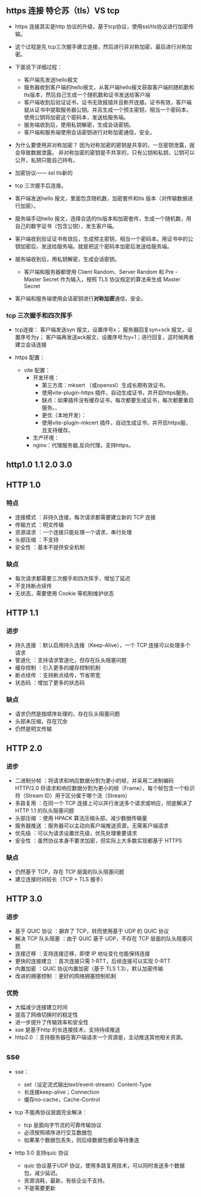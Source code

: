## https 连接 特仑苏（tls）VS tcp
- https 连接其实是http 协议的升级，基于tcp协议，使用ssl/tls协议进行加密传输。
- 这个过程是先 tcp三次握手建立连接，然后进行非对称加密，最后进行对称加密。
- 下面说下详细过程：
  - 客户端先发送hello报文
  - 服务器收到客户端的hello报文，从客户端hello报文获取客户端的随机数和tls版本，然后自己生成一个随机数和证书发送给客户端
  - 客户端收到后验证证书，证书无效报错并且断开连接。证书有效，客户端就从证书中提取服务器公钥。并且生成一个预主密钥，相当一个密码本，使用公钥将加密这个密码本，发送给服务端。
  - 服务端收到后，使用私钥解密，生成会话密钥。
  - 客户端和服务端使用会话密钥进行对称加密通信，安全。
- 为什么要使用非对称加密？
  因为对称加密的密钥是共享的，一旦密钥泄露，就会导致数据泄露。
  非对称加密的密钥是不共享的，只有公钥和私钥，公钥可以公开，私钥只能自己持有。

- 加密协议—— ssl tls新的
- tcp 三次握手后连接。
- 客户端发送hello 报文，里面包含随机数，加密套件和tls 版本（对传输数据进行加密）。
- 服务端手动hello 报文，选择合适的tls版本和加密套件，生成一个随机数，用自己的数字证书（包含公钥），发生客户端。
- 客户端收到验证证书有效后，生成预主密钥，相当一个密码本。用证书中的公钥加密后，发送给服务端。就是把这个密码本加密后发送给服务端。
- 服务端收到后，用私钥解密，生成会话密钥。
  - 客户端和服务器都使用 Client Random、Server Random 和 Pre - Master Secret 作为输入，按照 TLS 协议规定的算法来生成 Master Secret
- 客户端和服务端使用会话密钥进行**对称加密**通信，安全。

### tcp 三次握手和四次挥手
- tcp连接： 客户端发送syn 报文，设置序号x；
  服务器回复syn+sck 报文，设置序号为y； 
  客户端再发送ack报文，设置序号为y+1；进行回复，这时候两者建立会话连接

- https 配置：
  - vite 配置：
    - 开发环境：
      - 第三方库：mksert （或openssl）生成长期有效证书。
      - 使用vite-plugin-https 插件，自动生成证书，并开启https服务。
      - 缺点：如果插件没有缓存证书，每次都要生成证书，每次都要重启服务。、
      - 更优（本地开发）：
       - 使用vite-plugin-mkcert 插件，自动生成证书，并开启https服，且支持缓存。
    - 生产环境：
    - nginx：代理服务器,反向代理，支持https。

## http1.0 1.1 2.0 3.0
## HTTP 1.0
### 特点
- 连接模式 ：非持久连接，每次请求都需要建立新的 TCP 连接
- 传输方式 ：明文传输
- 资源请求 ：一个连接只能处理一个请求，串行处理
- 头部压缩 ：不支持
- 安全性 ：基本不提供安全机制
### 缺点
- 每次请求都需要三次握手和四次挥手，增加了延迟
- 不支持断点续传
- 无状态，需要使用 Cookie 等机制维护状态
## HTTP 1.1
### 进步
- 持久连接 ：默认启用持久连接（Keep-Alive），一个 TCP 连接可以处理多个请求
- 管道化 ：支持请求管道化，但存在队头阻塞问题
- 缓存控制 ：引入更多的缓存控制机制
- 断点续传 ：支持断点续传，节省带宽
- 状态码 ：增加了更多的状态码
### 缺点
- 请求仍然是按顺序处理的，存在队头阻塞问题
- 头部未压缩，存在冗余
- 仍然是明文传输
## HTTP 2.0
### 进步
- 二进制分帧 ：将请求和响应数据分割为更小的帧，并采用二进制编码
  HTTP/2.0 将请求和响应数据分割为更小的帧（Frame），每个帧包含一个标识符（Stream ID）用于区分属于哪个流（Stream）
- 多路复用 ：在同一个 TCP 连接上可以并行发送多个请求或响应，彻底解决了 HTTP 1.1 的队头阻塞问题
- 头部压缩 ：使用 HPACK 算法压缩头部，减少数据传输量
- 服务器推送 ：服务器可以主动向客户端推送资源，无需客户端请求
- 优先级 ：可以为请求设置优先级，优先处理重要请求
- 安全性 ：虽然协议本身不要求加密，但实际上大多数实现都基于 HTTPS
### 缺点
- 仍然基于 TCP，存在 TCP 层面的队头阻塞问题
- 建立连接时间较长（TCP + TLS 握手）
## HTTP 3.0
### 进步
- 基于 QUIC 协议 ：摒弃了 TCP，转而使用基于 UDP 的 QUIC 协议
- 解决 TCP 队头阻塞 ：由于 QUIC 基于 UDP，不存在 TCP 层面的队头阻塞问题
- 连接迁移 ：支持连接迁移，即使 IP 地址变化也能保持连接
- 更快的连接建立 ：首次连接只需 1-RTT，后续连接可以实现 0-RTT
- 内置加密 ：QUIC 协议内置加密（基于 TLS 1.3），默认加密传输
- 改进的拥塞控制 ：更好的网络拥塞控制机制
### 优势
- 大幅减少连接建立时间
- 提高了网络切换时的稳定性
- 进一步提升了传输效率和安全性
- sse 是基于http 的长连接技术，支持持续推送
- http2.0 ：支持服务器在客户端请求一个资源是，主动推送其他相关资源。

## sse
- sse：
  - set（设定流式输出text/event-stream）Content-Type
  - 长连接keep-alive；Connection
  - 缓存no-cache，Cache-Control
  
- tcp 不能再协议层面完全解决：
  - tcp 是面向字节流的可靠传输协议
  - 必须按照顺序进行交互数据包
  - 如果某个数据包丢失，则后续数据包都会等待重连
- http 3.0 支持quic 协议
  - quic 协议基于UDP 协议，使用多路复用技术，可以同时发送多个数据包，减少延迟。
  - 资源消耗，最新，有些企业不支持。
  - 不是需要更新
